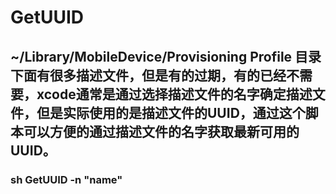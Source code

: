 # GetUUID
## ~/Library/MobileDevice/Provisioning Profile 目录下面有很多描述文件，但是有的过期，有的已经不需要，xcode通常是通过选择描述文件的名字确定描述文件，但是实际使用的是描述文件的UUID，通过这个脚本可以方便的通过描述文件的名字获取最新可用的UUID。

### sh GetUUID -n "name"
